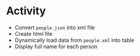 # Activity

- Convert `people.json` into xml file
- Create html file
- Dynamically load data from `people.xml` into table
- Display full name for each person




